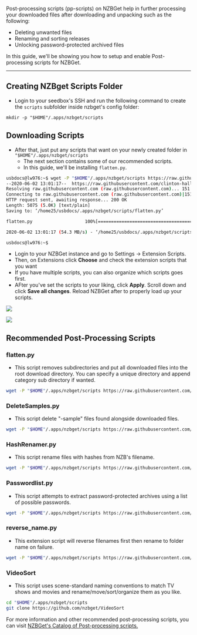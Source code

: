 Post-processing scripts (pp-scripts) on NZBGet help in further processing your downloaded files after downloading and unpacking such as the following:

* Deleting unwanted files
* Renaming and sorting releases
* Unlocking password-protected archived files

In this guide, we'll be showing you how to setup and enable Post-processing scripts for NZBGet. 

***

## Creating NZBget Scripts Folder

* Login to your seedbox's SSH and run the following command to create the `scripts` subfolder inside nzbget's config folder:

```
mkdir -p "$HOME"/.apps/nzbget/scripts
```

## Downloading Scripts

* After that, just put any scripts that want on your newly created folder in `"$HOME"/.apps/nzbget/scripts`
  * The next section contains some of our recommended scripts.
  * In this guide, we'll be installing `flatten.py`.

```sh
usbdocs@lw976:~$ wget -P "$HOME"/.apps/nzbget/scripts https://raw.githubusercontent.com/clinton-hall/GetScripts/master/flatten.py
--2020-06-02 13:01:17--  https://raw.githubusercontent.com/clinton-hall/GetScripts/master/flatten.py
Resolving raw.githubusercontent.com (raw.githubusercontent.com)... 151.101.192.133, 151.101.64.133, 151.101.128.133, ...
Connecting to raw.githubusercontent.com (raw.githubusercontent.com)|151.101.192.133|:443... connected.
HTTP request sent, awaiting response... 200 OK
Length: 5075 (5.0K) [text/plain]
Saving to: ‘/home25/usbdocs/.apps/nzbget/scripts/flatten.py’

flatten.py                    100%[=================================================>]   4.96K  --.-KB/s    in 0s

2020-06-02 13:01:17 (54.3 MB/s) - ‘/home25/usbdocs/.apps/nzbget/scripts/flatten.py’ saved [5075/5075]

usbdocs@lw976:~$
```
* Login to your NZBGet instance and go to Settings -> Extension Scripts.
* Then, on Extensions click **Choose** and check the extension scripts that you want
* If you have multiple scripts, you can also organize which scripts goes first.
* AFter you've set the scripts to your liking, click **Apply**. Scroll down and click **Save all changes**. Reload NZBGet after to properly load up your scripts.

![](https://docs.usbx.me/uploads/images/gallery/2020-06/image-1591095916166.png)

![](https://docs.usbx.me/uploads/images/gallery/2020-06/image-1591099165126.png)

## Recommended Post-Processing Scripts
### flatten.py

* This script removes subdirectories and put all downloaded files into the root download directory. You can specify a unique directory and append category sub directory if wanted.

```sh
wget -P "$HOME"/.apps/nzbget/scripts https://raw.githubusercontent.com/clinton-hall/GetScripts/master/flatten.py
```

### DeleteSamples.py

* This script delete "-sample" files found alongside downloaded files.

```sh
wget -P "$HOME"/.apps/nzbget/scripts https://raw.githubusercontent.com/clinton-hall/GetScripts/master/DeleteSamples.py
```

### HashRenamer.py

* This script rename files with hashes from NZB's filename.

```sh
wget -P "$HOME"/.apps/nzbget/scripts https://raw.githubusercontent.com/Cloudbox/Cloudbox/master/roles/nzbget/files/HashRenamer.py
```

### Passwordlist.py

* This script attempts to extract password-protected archives using a list of possible passwords.

```sh
wget -P "$HOME"/.apps/nzbget/scripts https://raw.githubusercontent.com/clinton-hall/GetScripts/master/passwordList.py
```

### reverse_name.py

* This extension script will reverse filenames first then rename to folder name on failure.

```sh
wget -P "$HOME"/.apps/nzbget/scripts https://raw.githubusercontent.com/Prinz23/nzbget-pp-reverse/master/reverse_name.py
```

### VideoSort

* This script uses scene-standard naming conventions to match TV shows and movies and rename/move/sort/organize them as you like.

```sh
cd "$HOME"/.apps/nzbget/scripts
git clone https://github.com/nzbget/VideoSort
```

For more information and other recommended post-processing scripts, you can visit [NZBGet's Catalog of Post-processing scripts.](https://nzbget.net/catalog-of-extension-scripts)